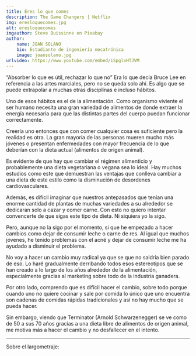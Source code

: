 ```yaml
---
title: Eres lo que comes
description: The Game Changers | Netflix
img: eresloquecomes.jpg
alt: eresloquecomes
imgauthor: Steve Buissinne en Pixabay
author:
    name: JOAN SOLANO
    bio: Estudiante de ingeniería mecatrónica
    image: joansolano.jpg
urlvideo: https://www.youtube.com/embed/iSpglxHTJVM
---
```


“Absorber lo que es útil, rechazar lo que no” Era lo que decía Bruce Lee en referencia a las artes marciales, pero no se queda solo ahí. Es algo que se puede extrapolar a muchas otras disciplinas e incluso hábitos.

Uno de esos hábitos es el de la alimentación. Como organismo viviente el ser humano necesita una gran variedad de alimentos de donde extraer la energía necesaria para que las distintas partes del cuerpo puedan funcionar correctamente.

Creería uno entonces que con comer cualquier cosa es suficiente pero la realidad es otra. La gran mayoría de las personas mueren mucho más jóvenes o presentan enfermedades con mayor frecuencia de lo que deberían con la dieta actual (alimentos de origen animal).

Es evidente de que hay que cambiar el régimen alimenticio y probablemente una dieta vegetariana o vegana sea lo ideal. Hay muchos estudios como este que demuestran las ventajas que conlleva cambiar a una dieta de este estilo como la disminución de desordenes cardiovasculares.

Además, es difícil imaginar que nuestros antepasados que tenían una enorme cantidad de plantas de muchas variedades a su alrededor se dedicaran solo a cazar y comer carne. Con esto no quiero intentar convencerte de que sigas este tipo de dieta. Ni siquiera yo la sigo.

Pero, aunque no la sigo por el momento, si que he empezado a hacer cambios como dejar de consumir leche o carne de res. Al igual que muchos jóvenes, he tenido problemas con el acné y dejar de consumir leche me ha ayudado a disminuir el problema.

No voy a hacer un cambio muy radical ya que se que no saldría bien parado de eso. Lo haré gradualmente derribando todos esos estereotipos que se han creado a lo largo de los años alrededor de la alimentación, especialmente gracias al marketing sobre todo de la industria ganadera.

Por otro lado, comprendo que es difícil hacer el cambio, sobre todo porque cuando uno no quiere cocinar y sale por comida lo único que uno encuentra son cadenas de comidas rápidas tradicionales y así no hay mucho que se pueda hacer.

Sin embargo, viendo que Terminator (Arnold Schwarzenegger) se ve como de 50 a sus 70 años gracias a una dieta libre de alimentos de origen animal, me motiva más a hacer el cambio y no desfallecer en el intento.

------------------

Sobre el largometraje:
